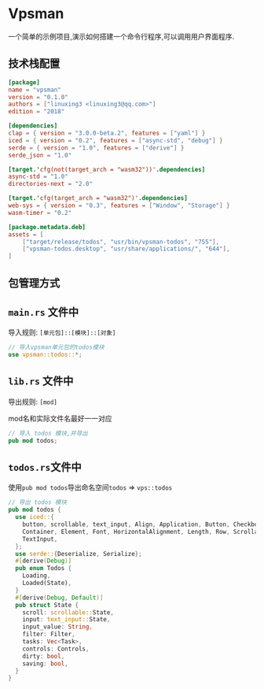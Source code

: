 # Vpsman

一个简单的示例项目,演示如何搭建一个命令行程序,可以调用用户界面程序.

## 技术栈配置

```toml
[package]
name = "vpsman"
version = "0.1.0"
authors = ["linuxing3 <linuxing3@qq.com>"]
edition = "2018"

[dependencies]
clap = { version = "3.0.0-beta.2", features = ["yaml"] }
iced = { version = "0.2", features = ["async-std", "debug"] }
serde = { version = "1.0", features = ["derive"] }
serde_json = "1.0"

[target.'cfg(not(target_arch = "wasm32"))'.dependencies]
async-std = "1.0"
directories-next = "2.0"

[target.'cfg(target_arch = "wasm32")'.dependencies]
web-sys = { version = "0.3", features = ["Window", "Storage"] }
wasm-timer = "0.2"

[package.metadata.deb]
assets = [
    ["target/release/todos", "usr/bin/vpsman-todos", "755"],
    ["vpsman-todos.desktop", "usr/share/applications/", "644"],
]
```

## 包管理方式

## `main.rs` 文件中

导入规则: `[单元包]::[模块]::[对象]`

```rs
// 导入vpsman单元包的todos模块
use vpsman::todos::*;
```

## `lib.rs` 文件中

导出规则: `[mod]`

mod名和实际文件名最好一一对应

```rs
// 导入 todos 模块,并导出
pub mod todos; 
```

## `todos.rs`文件中

使用`pub mod todos`导出命名空间`todos` => `vps::todos`

```rs
// 导出 todos 模块
pub mod todos {
  use iced::{
    button, scrollable, text_input, Align, Application, Button, Checkbox, Column, Command,
    Container, Element, Font, HorizontalAlignment, Length, Row, Scrollable, Text,
    TextInput,
  };
  use serde::{Deserialize, Serialize};
  #[derive(Debug)]
  pub enum Todos {
    Loading,
    Loaded(State),
  }
  #[derive(Debug, Default)]
  pub struct State {
    scroll: scrollable::State,
    input: text_input::State,
    input_value: String,
    filter: Filter,
    tasks: Vec<Task>,
    controls: Controls,
    dirty: bool,
    saving: bool,
  }
}
```